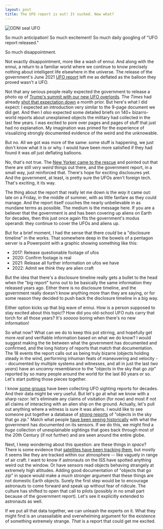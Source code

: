 ```yaml
---
layout: post
title: The UFO report is out! It sucked. Now what?
---
```



![ODNI seal UFO](/ufo-guide/ufo-pics/ODNI-seal/ODNI-seal-ufo_sm.png "Redneck watching government conspiracy")

So much anticipation! So much excitement! So much daily googling of "UFO report released."

So much disappointment.

Not exactly disappointment, more like a wash of ennui. And along with the ennui, a return to a familiar world where we continue to know precisely nothing about intelligent life elsewhere in the universe. The release of the government's June 2021 [UFO report](https://www.dni.gov/files/ODNI/documents/assessments/Prelimary-Assessment-UAP-20210625.pdf) left me as deflated as the balloon they proved wasn't a UFO.

Not that any serious people really expected the government to release a photo op of [Trump's summit with our new UFO overlords](https://www.nbcnews.com/news/weird-news/former-israeli-space-security-chief-says-extraterrestrials-exist-trump-knows-n1250333). The _Times_ had already [shot that expectation down](https://nytimes.com/2021/06/03/us/politics/ufos-sighting-alien-spacecraft-pentagon.html) a month prior. But here's what I did expect: I expected an introduction very similar to the 9-page document we did get. And then I _also_ expected some detailed briefs on 140+ bizarro-world reports about unexplained objects the military had collected in the last few years. I was excited to pore over pages and pages of stuff that just had no explanation. My imagination was primed for the experience of visualizing strongly documented evidence of the weird and the unknowable.

But no. All we got was more of the same: some stuff is happening, we just don't know what it is or why. I would have been more satisfied if they had found it was _all_ just deflating balloons.

No, that's not true. The [New Yorker came to the rescue](https://www.newyorker.com/news/daily-comment/the-unexplained-phenomena-of-the-ufo-report) and pointed out that there are still _very weird_ things out there, and the government report, in a small way, just reinforced that. There's hope for exciting disclosures yet. And the government, at least, is pretty sure the UFOs aren't foreign tech. That's exciting, it its way.

The thing about the report that really let me down is the _way_ it came out: late on a Friday, in the middle of summer, with as little fanfare as they could manage. And the report itself couches the nearly unbelievable in as mundane terms as possible. The medium is the message here. If you are a believer that the government is and has been covering up aliens on Earth for decades, then this just once again fits the government's modus operandi: they continue to cover the UFOs and aliens up. 

But for a brief moment, I had the sense that there _could_ be a "disclosure timeline" in the works. That somewhere deep in the bowels of a pentagon server is a Powerpoint with a graphic showing something like this:
* 2017: Release questionable footage of ufos
* 2020: Confirm footage is real
* 2021: Release all further information on ufos we have
* 2022: Admit we think they are alien craft

But the idea that there's a disclosure timeline really gets a bullet to the head when the "big report" turns out to be basically the same information they released years ago. Either there is no disclosure timeline, and the government really doesn't know anything more than they are saying, or for some reason they decided to push back the disclosure timeline in a big way.

Either option kicks up that big wave of ennui. How is a person supposed to stay excited about this topic!? How did you old-school UFO nuts carry that torch for all those years? It's _sooooo_ boring when there's no new information!

So what now? What can we do to keep this pot stirring, and hopefully get more _real_ and verifiable information based on what we do know? I would suggest making the tie between what the government has documented and confirmed, and the long history of reports that match that documentation. The 18 events the report calls out as being truly bizarre (objects holding steady in the wind, performing inhuman feats of maneuvering and velocity -- documented by multiple systems and witnesses, and all in just the last _two years_) have an _uncanny_ resemblance to the "objects in the sky that go _zip_" reported by so many people around the world for the last 80 years or so. Let's start putting those pieces together.

I know [some groups](https://www.mufon.com/) have been collecting UFO sighting reports for decades. And their data might be very useful. But let's go at what we know with a sharp razor: let's eliminate any claims of visitation (for now) and most if not all claims of interacting with an alien ship on the ground. Actually, let's pull out anything where a witness is sure it was aliens. I would like to see someone put together a database of [_strong_ reports](https://www.thedrive.com/the-war-zone/35674/the-bizarre-mystery-of-unexplained-aerial-incursions-over-loring-air-force-base) of "objects in the sky that go _zip_." Match what people [have been seeing historically](https://apps.dtic.mil/sti/pdfs/AD0688332.pdf) with what the government has documented on its sensors. If we do this, we might find a _huge_ collection of unexplainable sightings that goes back through most of the 20th Century (if not further) and are seen around the entire globe.

Next, I keep wondering about this question: are these things in _space_? There is some evidence that [satellites have been tracking them](https://silvarecord.com/2020/09/20/are-satellites-tracking-ufos/), but mostly it seems like they are tracked within our atmosphere -- like vaguely in range of air craft. I want to know if astronauts on the ISS have spotted anything weird out the window. Or have sensors read objects behaving strangely at extremely high altitudes. Adding good documentation of "objects that go _zip_" in space would make a _much_ stronger argument that these things are not domestic Earth objects. Surely the first step would be to encourage astronauts to come forward and speak up without fear of ridicule. The culture has shifted to open that call to pilots (possibly in no small part because of the government report). Let's see it explicitly extended to astronauts as well.

If we put all that data together, we can unleash the experts on it. What they might find is an unassailable and overwhelming argument for the existence of something extremely strange. _That_ is a report that could get me excited.





